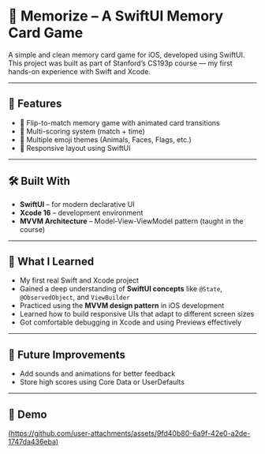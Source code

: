 # 🧠 Memorize – A SwiftUI Memory Card Game

A simple and clean memory card game for iOS, developed using SwiftUI.
This project was built as part of Stanford’s CS193p course — my first hands-on experience with Swift and Xcode.

---
## 🚀 Features

- 🎴 Flip-to-match memory game with animated card transitions
- 💯 Multi-scoring system (match + time)  
- 🎨 Multiple emoji themes (Animals, Faces, Flags, etc.)  
- 📱 Responsive layout using SwiftUI  

---
## 🛠️ Built With

- **SwiftUI** – for modern declarative UI
- **Xcode 16** – development environment
- **MVVM Architecture** – Model-View-ViewModel pattern (taught in the course)

---
## 🧠 What I Learned

- My first real Swift and Xcode project  
- Gained a deep understanding of **SwiftUI concepts** like `@State`, `@ObservedObject`, and `ViewBuilder`  
- Practiced using the **MVVM design pattern** in iOS development  
- Learned how to build responsive UIs that adapt to different screen sizes  
- Got comfortable debugging in Xcode and using Previews effectively

---
## 🔭 Future Improvements

- Add sounds and animations for better feedback  
- Store high scores using Core Data or UserDefaults  

---

## 📱 Demo

[(https://github.com/user-attachments/assets/9fd40b80-6a9f-42e0-a2de-1747da436eba)](https://github.com/user-attachments/assets/9fd40b80-6a9f-42e0-a2de-1747da436eba)
